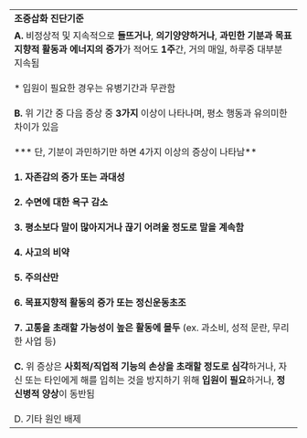 
|                                                                                                                                                                                                                                                                                                                                                                                                                                                                                                                                                                                                                                                    |
| -------------------------------------------------------------------------------------------------------------------------------------------------------------------------------------------------------------------------------------------------------------------------------------------------------------------------------------------------------------------------------------------------------------------------------------------------------------------------------------------------------------------------------------------------------------------------------------------------------------------------------------------------- |
| **조증삽화 진단기준**                                                                                                                                                                                                                                                                                                                                                                                                                                                                                                                                                                                                                                      |
| **A.** 비정상적 및 지속적으로 **들뜨거나**, **의기양양하거나**, **과민한 기분과 목표 지향적 활동과 에너지의 증가**가 적어도 **1주**간, 거의 매일, 하루중 대부분 지속됨<br><br>* 입원이 필요한 경우는 유병기간과 무관함<br><br>**B.** 위 기간 중 다음 증상 중 **3가지** 이상이 나타나며, 평소 행동과 유의미한 차이가 있음<br><br>*** 단, 기분이 과민하기만 하면 4가지 이상의 증상이 나타남**<br><br>**1. 자존감의 증가 또는 과대성**<br><br>**2. 수면에 대한 욕구 감소**<br><br>**3. 평소보다 말이 많아지거나 끊기 어려울 정도로 말을 계속함**<br><br>**4. 사고의 비약**<br><br>**5. 주의산만**<br><br>**6. 목표지향적 활동의 증가 또는 정신운동초조**<br><br>**7. 고통을 초래할 가능성이 높은 활동에 몰두** (ex. 과소비, 성적 문란, 무리한 사업 등)<br><br>**C.** 위 증상은 **사회적/직업적 기능의 손상을 초래할 정도로 심각**하거나, 자신 또는 타인에게 해를 입히는 것을 방지하기 위해 **입원이 필요**하거나, **정신병적 양상**이 동반됨<br><br>D. 기타 원인 배제 |